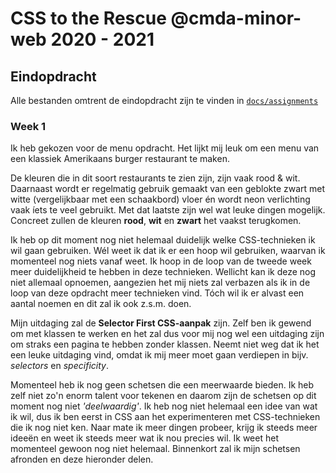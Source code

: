 
#  CSS to the Rescue @cmda-minor-web 2020 - 2021
##  Eindopdracht

Alle bestanden omtrent de eindopdracht zijn te vinden in [`docs/assignments`](https://github.com/jochemvogel/css-to-the-rescue-2021/tree/master/docs/assignments)

### Week 1
Ik heb gekozen voor de menu opdracht. Het lijkt mij leuk om een menu van een klassiek Amerikaans burger restaurant te maken.

De kleuren die in dit soort restaurants te zien zijn, zijn vaak rood & wit. Daarnaast wordt er regelmatig gebruik gemaakt van een geblokte zwart met witte (vergelijkbaar met een schaakbord) vloer én wordt neon verlichting vaak íets te veel gebruikt. Met dat laatste zijn wel wat leuke dingen mogelijk. Concreet zullen de kleuren **rood**, **wit** en **zwart** het vaakst terugkomen.

Ik heb op dit moment nog niet helemaal duidelijk welke CSS-technieken ik wil gaan gebruiken. Wél weet ik dat ik er een hoop wil gebruiken, waarvan ik momenteel nog niets vanaf weet. Ik hoop in de loop van de tweede week meer duidelijkheid te hebben in deze technieken. Wellicht kan ik deze nog niet allemaal opnoemen, aangezien het mij niets zal verbazen als ik in de loop van deze opdracht meer technieken vind. Tóch wil ik er alvast een aantal noemen en dit zal ik ook z.s.m. doen.

Mijn uitdaging zal de **Selector First CSS-aanpak** zijn. Zelf ben ik gewend om met klassen te werken en het zal dus voor mij nog wel een uitdaging zijn om straks een pagina te hebben zonder klassen. Neemt niet weg dat ik het een leuke uitdaging vind, omdat ik mij meer moet gaan verdiepen in bijv. *selectors* en *specificity*.

Momenteel heb ik nog geen schetsen die een meerwaarde bieden. Ik heb zelf niet zo'n enorm talent voor tekenen en daarom zijn de schetsen op dit moment nog niet *'deelwaardig'*. Ik heb nog niet helemaal een idee van wat ik wil, dus ik ben eerst in CSS aan het experimenteren met CSS-technieken die ik nog niet ken. Naar mate ik meer dingen probeer, krijg ik steeds meer ideeën en weet ik steeds meer wat ik nou precies wil. Ik weet het momenteel gewoon nog niet helemaal. Binnenkort zal ik mijn schetsen afronden en deze hieronder delen.

